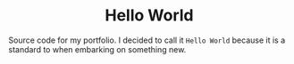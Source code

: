 <h1 align="center">
  Hello World
</h1>

Source code for my portfolio. I decided to call it `Hello World` because it is a standard to when embarking on something new.